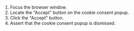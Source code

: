 1. Focus the browser window.
2. Locate the "Accept" button on the cookie consent popup.
3. Click the "Accept" button.
4. Assert that the cookie consent popup is dismissed.